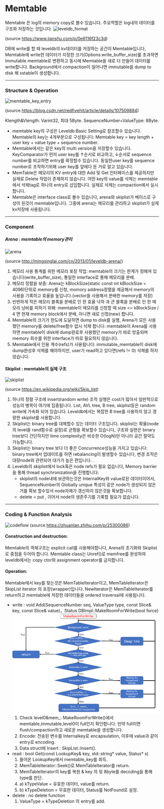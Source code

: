 # Memtable
Memtable 은 log의 memory copy로 볼수 있습니다. 주요역할은 log내의 데이터를 구조화 저장하는 것입니다.
![leveldb_format](https://wiesen.github.io/assets/leveldb-architecture.png)

(source https://www.jianshu.com/p/0e6116f23c3d</font>)

DB에 write를 할 때 leveldb의 kv데이터를 저장하는 공간이 Memtable입니다, Memtable에 write한 데이터가 지정한 크기(Options:write_buffer_size)를 초과하면 Immutable memtable로 변환하고 동시에 Memtable을 새로 더 만들어 데이터를 write합니다. Background에서 compaction이 일어나면 immutable을 dump to disk 해 sstable이 생성합니다.
- - -
### Structure & Operation
![memtable_key_entry](https://img-blog.csdnimg.cn/20200722115037994.png?x-oss-process=image/watermark,type_ZmFuZ3poZW5naGVpdGk,shadow_10,text_aHR0cHM6Ly9ibG9nLmNzZG4ubmV0L3JlZGZpdmVoaXQ=,size_16,color_FFFFFF,t_70)

(source https://blog.csdn.net/redfivehit/article/details/107509884)

Klength&Vlength: Varint32, 최대 5Byte.
SequenceNumber+ValueType: 8Byte.



* memtable key의 구성은 Leveldb:Basic Setting로 참조할수 있습니다. Memtable의 key는 4개부분으로 구성됩니다: Memtable key = key length + user key + value type + sequence number.
* Memtable에서는 같은 key의 multi version을 저장할수 있습니다. KeyComparator가 먼저 user key를 ↑순서로 비교하고, ↓순서로 sequence number를 비교하면 entry를 확정할수 있습니다. 동일한user key를 sequence number로 조작하기위해 user key를 앞에다 둔 거로 알고 있습니다.
* MemTable은 메모리의 KV entry에 대한 Add 및 Get 인터페이스를 제공하지만 실제로 Delete 작업이 존재하지 않습니다. 어떤 key의 value를 삭제는 memtable에서 삭제tag로 하나의 entry로 삽입합니다. 실제로 삭제는 compaction에서 실시 합니다.
* Memtable은 interface class로 볼수 있습니다, arena와 skiplist가 베이스로 구성이 된것이 memtable입니다. 그중에 arena는 메모리를 관리하고 skiplist가 실제 kv저장에 사용됩니다.
- - -
### Component
##### Arena : memtable의 memory관리
![arena](https://wiesen.github.io/assets/arena.png)

(source http://mingxinglai.com/cn/2013/01/leveldb-arena/)
1. 메모리 사용 통계를 위한 메모리 포장 작업: memtable의 크기는 한계가 정해져 있습니다(write_buffer_size), 통일한 interface로 통해 메모리를 분배.
2. 메모리 정렬을 보증: Arena는 kBlockSize(static const int kBlockSize = 4096)단위로 memory를 신청, momory address정렬을 제공해서 memory의 사용을 기록하고 효율을 높입니다.(vector을 사용해서 분배한 memory를 저장)
3. 빈번하게 작은 메모리 블록을 분배로 인 한 효율 낙하 과 큰 블록을 분배로 인 한 메모리 낭비를 피하기 위해: memtable이 메모리를 신청할 때 size <= kBlockSize / 4 면 현재 memory block에서 분배, 아니면 새로 신청(new) 합니다.
4. Memtable의 크기가 한도에 도달하면 dump to disk를 실행, Arena가 모든 사용했던 memory를 delete/free함수 없시 삭제 합니다: memtable이 Arena를 사용하면 memtable이 disk에 dump완료후 사용했던 memory가 바로 방출되며 memory 회수를 위한 interface가 따로 필요하지 않습니다.
5. Memtable에서 인용 계수(refs)가 사용됩니다: immutable_memtable이 disk에 dump완성후 삭제를 해야하지만, user가 read하고 있다면(refs != 0) 삭제를 하지 않습니다.
#### Skiplist : memtable의 실제 구조
![skiplist](https://upload.wikimedia.org/wikipedia/commons/thumb/2/2c/Skip_list_add_element-en.gif/400px-Skip_list_add_element-en.gif)

(source https://en.wikipedia.org/wiki/Skip_list)
1. 하나의 정렬 구조에 insert(random write) 조작 실행은 cost가 많아서 일반적으로 성능의 병목이 여기에 집중됩니다. List, AVL tree, B tree, skiplist등은 random write에 가속화 되어 있습니다. Leveldb에서는 복잡한 B tree를 사용하지 않고 경량한 skiplist를 사용합니다.
2. Skiplist는 binary tree를 대체할수 있는 데이터 구조입니다. skiplist는 확율(node의 level을 rand함수로 설정)로 균형을 확보할수 있습니다, 구조와 실현은 binary tree보다 간단하지만 time complexity은 비슷한  O(logN)만 아니라 공간 절약도 가능합니다.
3. Skiplist는 binary tree 보다 더 좋은 Concurrence성능을 가지고 있습니다: binary tree에서 업데이트를 하면 rebalancing이 발생할수 있습니다, 변경 조작은 대량node와 관련되어 대가가 높은 편입니다. .
4. Leveldb의 skiplist에서 lock혹은 node refs가 필요 없습니다, Memory barrier을 통해 thread synchronization을 진행합니다: 
   * skiplist의 node내에 보관하는것은 InternalKey와 value로된 데이터이어서, SequenceNumber의 Globally unique 특성이 같은 node가 생성되지 않은거를 확보 할수있서 node자체가 갱신하지 않은것을 확보합니다.
   * delete = put , 이어서 node의 생존주기를 기록할 필요가 없습니다.
  - - -

### Coding & Function Analysis
![codeflow](https://pic2.zhimg.com/v2-867d7b9bb8b7c9584bfeb7b13156b70d_r.jpg)
(source https://zhuanlan.zhihu.com/p/25300086)
#### Construction and destruction:
Memtable의 객체구조는 explicit call를 사용해야합니다, Arena의 초기화와 Skiplist 로 중점을 두어야 합니다. Memtable class는 Unref()로 memfree를 완성하여 leveldb에서는 copy ctor와 assignment operator를 금지합니다.
#### Operation:
Memtable에서 key를 찾는것은 MemTableIterator이고, MemTableIterator은 SkipList iterator 의 포장(wrapper)입니다. NewIterator은 MemTableIterator를 return하고 memtable에 저장한 데이터들을 ordered traversal에 사용됩니다.
* write : void Add(SequenceNumber seq, ValueType type, const Slice& key, const Slice& value)，Status DBImpl::MakeRoomForWrite(bool force)
![makeroomforwrite](https://github.com/arashio1111/arashio1111.GitHub.io/blob/main/2022-09-23%20141330.png?raw=true)
  1. Check level0&mem_: MakeRoomForWrite()에서 memtable,immutable,level0이 full인지 확인합니다.
   만약 full이면 flush/compaction하고 새로운 memtable을 생성합니다.
  2. Encode: 전송된 변수를 Internalkey로 encapsulation, 이후에 value과 같이 entry로 encoding.
  3. Data struct에 Insert : SkipList::Insert().
* read : bool Get(const LookupKey& key, std::string* value, Status* s)
    1. 들어온 LookupKey에서 memtable_key를 회득.
    2. MemTableIterator::Seek()로 MemTableIterator를 return.
    3. MemTableIterator의 key를 복원 & key 의 뒷 8byte를 decoding을 통해 type를 판단.
    4. a) kTypeValue = 유효한 데이터, value를 return.
    5. b) kTypeDeletion = 무효한 데이터, Status를 NotFound로 설정.
* delete : no delete function
    1. ValueType = kTypeDeletion 의 entry를 add.
